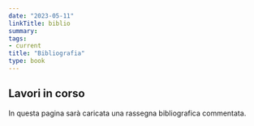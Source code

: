 ```yaml
---
date: "2023-05-11"
linkTitle: biblio
summary: 
tags:
- current
title: "Bibliografia"
type: book
---
```


## Lavori in corso
In questa pagina sarà caricata una rassegna bibliografica commentata.
